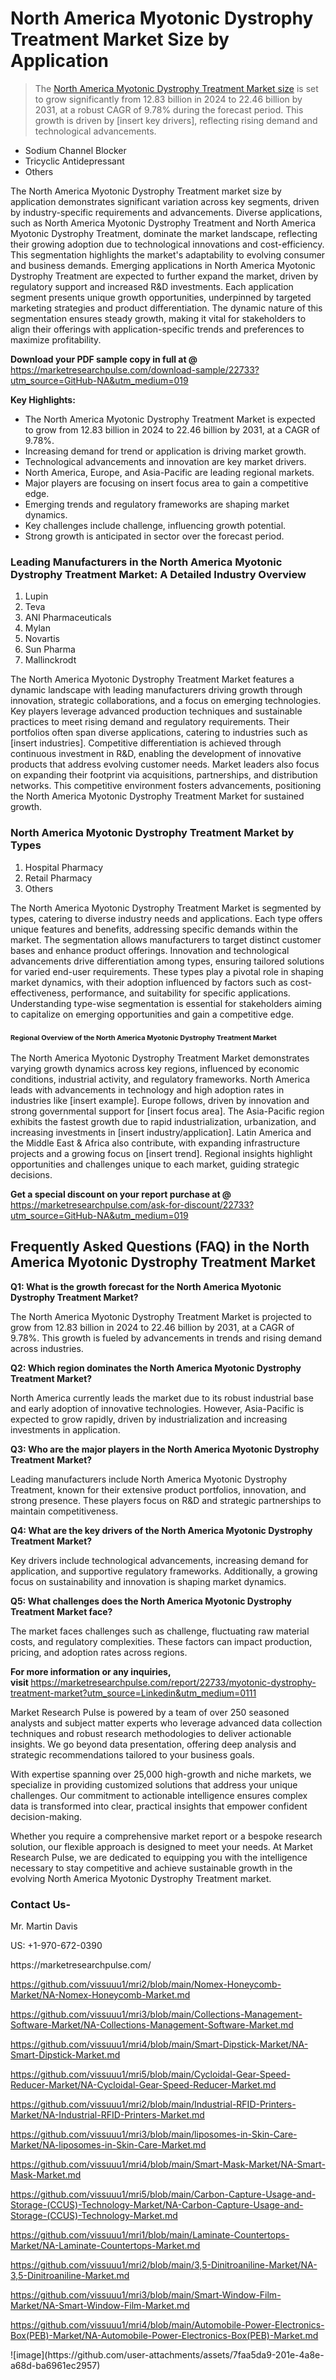 <h1>North America Myotonic Dystrophy Treatment Market&nbsp;Size by Application</h1><blockquote><p>The <a href="https://marketresearchpulse.com/download-sample/22733?utm_source=GitHub-NA&amp;utm_medium=019">North America Myotonic Dystrophy Treatment Market size</a> is set to grow significantly from 12.83 billion in 2024 to 22.46 billion by 2031, at a robust CAGR of 9.78% during the forecast period. This growth is driven by [insert key drivers], reflecting rising demand and technological advancements.</p></blockquote><ul><li>Sodium Channel Blocker<li> Tricyclic Antidepressant<li> Others</li></ul><p>The North America Myotonic Dystrophy Treatment market size by application demonstrates significant variation across key segments, driven by industry-specific requirements and advancements. Diverse applications, such as North America Myotonic Dystrophy Treatment and North America Myotonic Dystrophy Treatment, dominate the market landscape, reflecting their growing adoption due to technological innovations and cost-efficiency. This segmentation highlights the market's adaptability to evolving consumer and business demands. Emerging applications in North America Myotonic Dystrophy Treatment are expected to further expand the market, driven by regulatory support and increased R&D investments. Each application segment presents unique growth opportunities, underpinned by targeted marketing strategies and product differentiation. The dynamic nature of this segmentation ensures steady growth, making it vital for stakeholders to align their offerings with application-specific trends and preferences to maximize profitability.</p><p><strong>Download your PDF sample copy in full at @ </strong><a href="https://marketresearchpulse.com/download-sample/22733?utm_source=GitHub-NA&amp;utm_medium=019">https://marketresearchpulse.com/download-sample/22733?utm_source=GitHub-NA&amp;utm_medium=019</a></p><p><strong>Key Highlights: </strong></p><ul><li>The North America Myotonic Dystrophy Treatment Market is expected to grow from 12.83 billion in 2024 to 22.46 billion by 2031, at a CAGR of 9.78%.</li><li>Increasing demand for trend or application is driving market growth.</li><li>Technological advancements and innovation are key market drivers.</li><li>North America, Europe, and Asia-Pacific are leading regional markets.</li><li>Major players are focusing on insert focus area to gain a competitive edge.</li><li>Emerging trends and regulatory frameworks are shaping market dynamics.</li><li>Key challenges include challenge, influencing growth potential.</li><li>Strong growth is anticipated in sector over the forecast period.</li></ul><h3>Leading Manufacturers in the North America Myotonic Dystrophy Treatment Market: A Detailed Industry Overview</h3><ol><li>Lupin</li><li>Teva</li><li>ANI Pharmaceuticals</li><li>Mylan</li><li>Novartis</li><li>Sun Pharma</li><li>Mallinckrodt</li></ol><div class="flex max-w-full flex-col flex-grow"><div class="min-h-8 text-message flex w-full flex-col items-end gap-2 whitespace-normal break-words [.text-message+&amp;]:mt-5" dir="auto" data-message-author-role="assistant" data-message-id="fd8432e4-4910-450d-b182-61b7bfb0a01f" data-message-model-slug="gpt-4o"><div class="flex w-full flex-col gap-1 empty:hidden first:pt-[3px]"><div class="markdown prose w-full break-words dark:prose-invert light"><p>The North America Myotonic Dystrophy Treatment Market features a dynamic landscape with leading manufacturers driving growth through innovation, strategic collaborations, and a focus on emerging technologies. Key players leverage advanced production techniques and sustainable practices to meet rising demand and regulatory requirements. Their portfolios often span diverse applications, catering to industries such as [insert industries]. Competitive differentiation is achieved through continuous investment in R&amp;D, enabling the development of innovative products that address evolving customer needs. Market leaders also focus on expanding their footprint via acquisitions, partnerships, and distribution networks. This competitive environment fosters advancements, positioning the North America Myotonic Dystrophy Treatment Market for sustained growth.</p></div></div></div></div><h3>North America Myotonic Dystrophy Treatment Market by Types</h3><ol><li>Hospital Pharmacy<li> Retail Pharmacy<li> Others</li></ol><div class="flex max-w-full flex-col flex-grow"><div class="min-h-8 text-message flex w-full flex-col items-end gap-2 whitespace-normal break-words [.text-message+&amp;]:mt-5" dir="auto" data-message-author-role="assistant" data-message-id="084470be-0bb7-4664-bddf-5156b4f41249" data-message-model-slug="gpt-4o-mini"><div class="flex w-full flex-col gap-1 empty:hidden first:pt-[3px]"><div class="markdown prose w-full break-words dark:prose-invert light"><p>The North America Myotonic Dystrophy Treatment Market is segmented by types, catering to diverse industry needs and applications. Each type offers unique features and benefits, addressing specific demands within the market. The segmentation allows manufacturers to target distinct customer bases and enhance product offerings. Innovation and technological advancements drive differentiation among types, ensuring tailored solutions for varied end-user requirements. These types play a pivotal role in shaping market dynamics, with their adoption influenced by factors such as cost-effectiveness, performance, and suitability for specific applications. Understanding type-wise segmentation is essential for stakeholders aiming to capitalize on emerging opportunities and gain a competitive edge.</p></div></div></div></div><h3><span style="font-size: 11px;">Regional Overview of the North America Myotonic Dystrophy Treatment Market</span></h3><div class="flex max-w-full flex-col flex-grow"><div class="min-h-8 text-message flex w-full flex-col items-end gap-2 whitespace-normal break-words [.text-message+&amp;]:mt-5" dir="auto" data-message-author-role="assistant" data-message-id="e9038762-ce64-4e30-91c9-9bd413514231" data-message-model-slug="gpt-4o-mini"><div class="flex w-full flex-col gap-1 empty:hidden first:pt-[3px]"><div class="markdown prose w-full break-words dark:prose-invert light"><p>The North America Myotonic Dystrophy Treatment Market demonstrates varying growth dynamics across key regions, influenced by economic conditions, industrial activity, and regulatory frameworks. North America leads with advancements in technology and high adoption rates in industries like [insert example]. Europe follows, driven by innovation and strong governmental support for [insert focus area]. The Asia-Pacific region exhibits the fastest growth due to rapid industrialization, urbanization, and increasing investments in [insert industry/application]. Latin America and the Middle East &amp; Africa also contribute, with expanding infrastructure projects and a growing focus on [insert trend]. Regional insights highlight opportunities and challenges unique to each market, guiding strategic decisions.</p></div></div></div></div><p><strong>Get a special discount on your report purchase at @ </strong><a href="https://marketresearchpulse.com/ask-for-discount/22733?utm_source=GitHub-NA&amp;utm_medium=019">https://marketresearchpulse.com/ask-for-discount/22733?utm_source=GitHub-NA&amp;utm_medium=019</a></p><h2>Frequently Asked Questions (FAQ) in the North America Myotonic Dystrophy Treatment Market</h2><p><strong>Q1: What is the growth forecast for the North America Myotonic Dystrophy Treatment Market?</strong></p><p>The North America Myotonic Dystrophy Treatment Market is projected to grow from 12.83 billion in 2024 to 22.46 billion by 2031, at a CAGR of 9.78%. This growth is fueled by advancements in trends and rising demand across industries.</p><p><strong>Q2: Which region dominates the North America Myotonic Dystrophy Treatment Market?</strong></p><p>North America currently leads the market due to its robust industrial base and early adoption of innovative technologies. However, Asia-Pacific is expected to grow rapidly, driven by industrialization and increasing investments in application.</p><p><strong>Q3: Who are the major players in the North America Myotonic Dystrophy Treatment Market?</strong></p><p>Leading manufacturers include North America Myotonic Dystrophy Treatment, known for their extensive product portfolios, innovation, and strong presence. These players focus on R&amp;D and strategic partnerships to maintain competitiveness.</p><p><strong>Q4: What are the key drivers of the North America Myotonic Dystrophy Treatment Market?</strong></p><p>Key drivers include technological advancements, increasing demand for application, and supportive regulatory frameworks. Additionally, a growing focus on sustainability and innovation is shaping market dynamics.</p><p><strong>Q5: What challenges does the North America Myotonic Dystrophy Treatment Market face?</strong></p><p>The market faces challenges such as challenge, fluctuating raw material costs, and regulatory complexities. These factors can impact production, pricing, and adoption rates across regions.</p><p><strong>For more information or any inquiries, visit&nbsp;</strong><a href="https://marketresearchpulse.com/report/22733/myotonic-dystrophy-treatment-market?utm_source=Linkedin&utm_medium=0111">https://marketresearchpulse.com/report/22733/myotonic-dystrophy-treatment-market?utm_source=Linkedin&utm_medium=0111</a></p><p>Market Research Pulse is powered by a team of over 250 seasoned analysts and subject matter experts who leverage advanced data collection techniques and robust research methodologies to deliver actionable insights. We go beyond data presentation, offering deep analysis and strategic recommendations tailored to your business goals.</p><p>With expertise spanning over 25,000 high-growth and niche markets, we specialize in providing customized solutions that address your unique challenges. Our commitment to actionable intelligence ensures complex data is transformed into clear, practical insights that empower confident decision-making.</p><p>Whether you require a comprehensive market report or a bespoke research solution, our flexible approach is designed to meet your needs. At Market Research Pulse, we are dedicated to equipping you with the intelligence necessary to stay competitive and achieve sustainable growth in the evolving North America Myotonic Dystrophy Treatment market.</p><h3><strong>Contact Us-</strong></h3><p>Mr. Martin Davis</p><p>US: +1-970-672-0390</p><p>https://marketresearchpulse.com/</p><p><a href="https://github.com/vissuuu1/mri2/blob/main/Nomex-Honeycomb-Market/NA-Nomex-Honeycomb-Market.md">https://github.com/vissuuu1/mri2/blob/main/Nomex-Honeycomb-Market/NA-Nomex-Honeycomb-Market.md</a></p><p><a href="https://github.com/vissuuu1/mri3/blob/main/Collections-Management-Software-Market/NA-Collections-Management-Software-Market.md">https://github.com/vissuuu1/mri3/blob/main/Collections-Management-Software-Market/NA-Collections-Management-Software-Market.md</a></p><p><a href="https://github.com/vissuuu1/mri4/blob/main/Smart-Dipstick-Market/NA-Smart-Dipstick-Market.md">https://github.com/vissuuu1/mri4/blob/main/Smart-Dipstick-Market/NA-Smart-Dipstick-Market.md</a></p><p><a href="https://github.com/vissuuu1/mri5/blob/main/Cycloidal-Gear-Speed-Reducer-Market/NA-Cycloidal-Gear-Speed-Reducer-Market.md">https://github.com/vissuuu1/mri5/blob/main/Cycloidal-Gear-Speed-Reducer-Market/NA-Cycloidal-Gear-Speed-Reducer-Market.md</a></p><p><a href="https://github.com/vissuuu1/mri2/blob/main/Industrial-RFID-Printers-Market/NA-Industrial-RFID-Printers-Market.md">https://github.com/vissuuu1/mri2/blob/main/Industrial-RFID-Printers-Market/NA-Industrial-RFID-Printers-Market.md</a></p><p><a href="https://github.com/vissuuu1/mri3/blob/main/liposomes-in-Skin-Care-Market/NA-liposomes-in-Skin-Care-Market.md">https://github.com/vissuuu1/mri3/blob/main/liposomes-in-Skin-Care-Market/NA-liposomes-in-Skin-Care-Market.md</a></p><p><a href="https://github.com/vissuuu1/mri4/blob/main/Smart-Mask-Market/NA-Smart-Mask-Market.md">https://github.com/vissuuu1/mri4/blob/main/Smart-Mask-Market/NA-Smart-Mask-Market.md</a></p><p><a href="https://github.com/vissuuu1/mri5/blob/main/Carbon-Capture-Usage-and-Storage-(CCUS)-Technology-Market/NA-Carbon-Capture-Usage-and-Storage-(CCUS)-Technology-Market.md">https://github.com/vissuuu1/mri5/blob/main/Carbon-Capture-Usage-and-Storage-(CCUS)-Technology-Market/NA-Carbon-Capture-Usage-and-Storage-(CCUS)-Technology-Market.md</a></p><p><a href="https://github.com/vissuuu1/mri1/blob/main/Laminate-Countertops-Market/NA-Laminate-Countertops-Market.md">https://github.com/vissuuu1/mri1/blob/main/Laminate-Countertops-Market/NA-Laminate-Countertops-Market.md</a></p><p><a href="https://github.com/vissuuu1/mri2/blob/main/3,5-Dinitroaniline-Market/NA-3,5-Dinitroaniline-Market.md">https://github.com/vissuuu1/mri2/blob/main/3,5-Dinitroaniline-Market/NA-3,5-Dinitroaniline-Market.md</a></p><p><a href="https://github.com/vissuuu1/mri3/blob/main/Smart-Window-Film-Market/NA-Smart-Window-Film-Market.md">https://github.com/vissuuu1/mri3/blob/main/Smart-Window-Film-Market/NA-Smart-Window-Film-Market.md</a></p><p><a href="https://github.com/vissuuu1/mri4/blob/main/Automobile-Power-Electronics-Box(PEB)-Market/NA-Automobile-Power-Electronics-Box(PEB)-Market.md">https://github.com/vissuuu1/mri4/blob/main/Automobile-Power-Electronics-Box(PEB)-Market/NA-Automobile-Power-Electronics-Box(PEB)-Market.md</a></p>
![image](https://github.com/user-attachments/assets/7faa5da9-201e-4a8e-a68d-ba6961ec2957)
